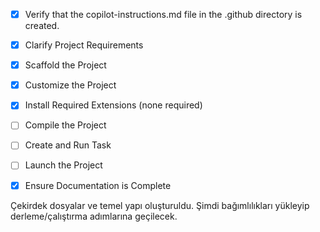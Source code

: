 <!-- Use this file to provide workspace-specific custom instructions to Copilot. For more details, visit https://code.visualstudio.com/docs/copilot/copilot-customization#_use-a-githubcopilotinstructionsmd-file -->

- [x] Verify that the copilot-instructions.md file in the .github directory is created.

- [x] Clarify Project Requirements
- [x] Scaffold the Project
- [x] Customize the Project
- [x] Install Required Extensions (none required)
- [ ] Compile the Project
- [ ] Create and Run Task
- [ ] Launch the Project
- [x] Ensure Documentation is Complete

Çekirdek dosyalar ve temel yapı oluşturuldu. Şimdi bağımlılıkları yükleyip derleme/çalıştırma adımlarına geçilecek.
